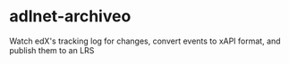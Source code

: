 # adlnet-archiveo
Watch edX's tracking log for changes, convert events to xAPI format, and publish them to an LRS
